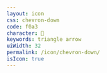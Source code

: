 ```yaml
---
layout: icon
css: chevron-down
code: f0a3
character: 
keywords: triangle arrow
uiWidth: 32
permalink: /icon/chevron-down/
isIcon: true
---
```

